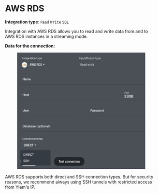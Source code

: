# AWS RDS

**Integration type**: `Read` `Write` `SQL`

Integration with AWS RDS allows you to read and write data from and to AWS RDS instances in a streaming mode.&#x20;

**Data for the connection:**

<figure><img src="../../.gitbook/assets/Screenshot 2024-04-23 at 16.26.31.png" alt=""><figcaption></figcaption></figure>

AWS RDS supports both direct and SSH connection types. But for security reasons, we recommend always using SSH tunnels with restricted access from Ylem's IP.
